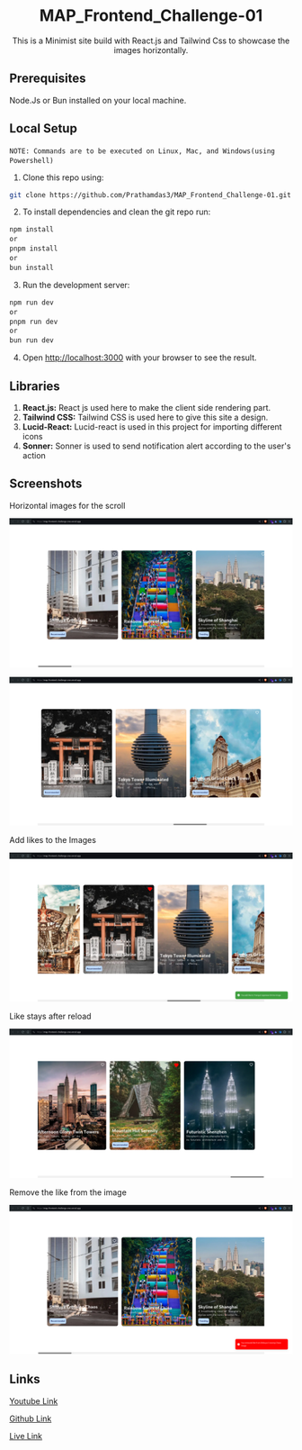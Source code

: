 <h1 align="center">MAP_Frontend_Challenge-01</h1>

<p align="center">This is a Minimist site build with React.js and Tailwind Css to showcase the images horizontally.</p>

## Prerequisites

Node.Js or Bun installed on your local machine.

## Local Setup

`NOTE: Commands are to be executed on Linux, Mac, and Windows(using Powershell)`

1. Clone this repo using:

```sh
git clone https://github.com/Prathamdas3/MAP_Frontend_Challenge-01.git
```

2. To install dependencies and clean the git repo run:

```sh
npm install
or
pnpm install
or
bun install
```

3. Run the development server:

```sh
npm run dev
or
pnpm run dev
or
bun run dev
```

4. Open [http://localhost:3000](http://localhost:3000) with your browser to see the result.

## Libraries

1. **React.js:** React js used here to make the client side rendering part.
2. **Tailwind CSS:** Tailwind CSS is used here to give this site a design.
3. **Lucid-React:** Lucid-react is used in this project for importing different icons
4. **Sonner:** Sonner is used to send notification alert according to the user's action

## Screenshots

Horizontal images for the scroll

![ss01](./public/ss/ss05.png)

![ss02](./public/ss/ss04.png)

Add likes to the Images

![ss01](./public/ss/ss09.png)

Like stays after reload

![ss01](./public/ss/ss10.png)

Remove the like from the image

![ss01](./public/ss/ss06.png)

## Links

[Youtube Link](https://youtu.be/R1aQl61XQNw)

[Github Link](https://github.com/Prathamdas3/MAP_Frontend_Challenge-01.git)

[Live Link](https://map-frontend-challenge-01-one.vercel.app)
